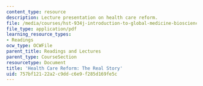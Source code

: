 ```yaml
---
content_type: resource
description: Lecture presentation on health care reform.
file: /media/courses/hst-934j-introduction-to-global-medicine-bioscience-technologies-disparities-strategies-spring-2010/757bf12122a2c9ddc6e9f285d169fe5c_MITHST_934JS10_lecture4.pdf
file_type: application/pdf
learning_resource_types:
- Readings
ocw_type: OCWFile
parent_title: Readings and Lectures
parent_type: CourseSection
resourcetype: Document
title: 'Health Care Reform: The Real Story'
uid: 757bf121-22a2-c9dd-c6e9-f285d169fe5c
---
```

